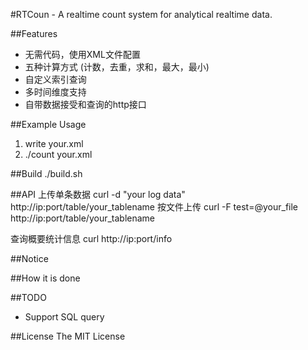 #RTCoun - A realtime count system for analytical realtime data.



##Features
* 无需代码，使用XML文件配置
* 五种计算方式 (计数，去重，求和，最大，最小) 
* 自定义索引查询 
* 多时间维度支持 
* 自带数据接受和查询的http接口 


##Example Usage
1. write your.xml 
2. ./count your.xml  

##Build
./build.sh


##API
上传单条数据
curl -d "your log data" http://ip:port/table/your_tablename
按文件上传
curl -F test=@your_file http://ip:port/table/your_tablename

查询概要统计信息
curl http://ip:port/info

##Notice

##How it is done

##TODO
* Support SQL query  

##License
The MIT License
